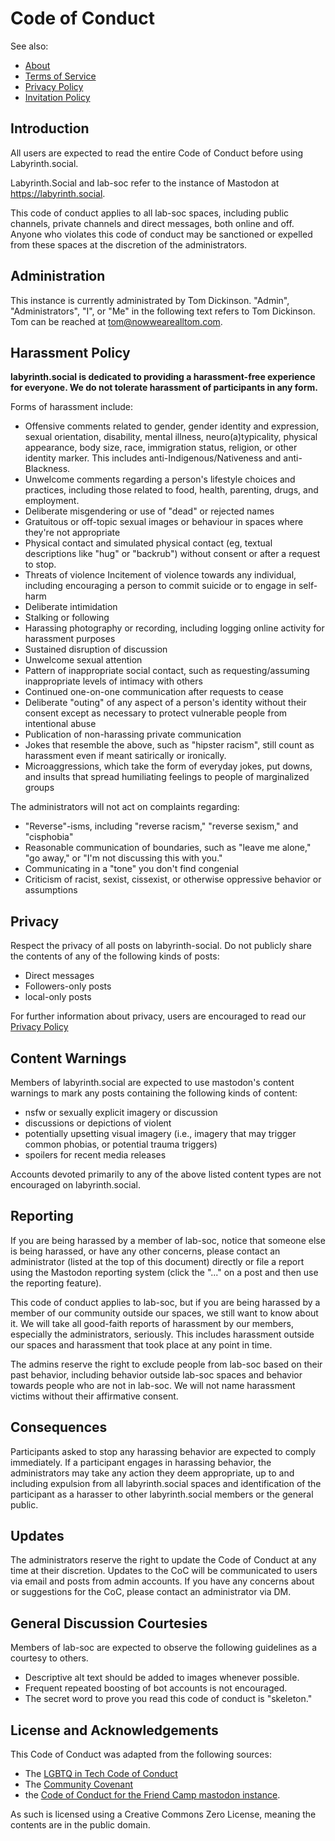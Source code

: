 # Code of Conduct

See also:
* [About](../readme.md)
* [Terms of Service](terms.md)
* [Privacy Policy](privacy.md)
* [Invitation Policy](invitation.md)

## Introduction

All users are expected to read the entire Code of Conduct before using Labyrinth.social.

Labyrinth.Social and lab-soc refer to the instance of Mastodon at https://labyrinth.social.

This code of conduct applies to all lab-soc spaces, including public channels, private channels and direct messages, both online and off. Anyone who violates this code of conduct may be sanctioned or expelled from these spaces at the discretion of the administrators.

## Administration

This instance is currently administrated by Tom Dickinson. "Admin", "Administrators", "I", or "Me" in the following text refers to Tom Dickinson. Tom can be reached at [tom@nowwearealltom.com](mailto:tom@nowwearealltom.com).

## Harassment Policy

**labyrinth.social is dedicated to providing a harassment-free experience for everyone. We do not tolerate harassment of participants in any form.**

Forms of harassment include:

*   Offensive comments related to gender, gender identity and expression, sexual orientation, disability, mental illness, neuro(a)typicality, physical appearance, body size, race, immigration status, religion, or other identity marker. This includes anti-Indigenous/Nativeness and anti-Blackness.
*   Unwelcome comments regarding a person's lifestyle choices and practices, including those related to food, health, parenting, drugs, and employment.
*   Deliberate misgendering or use of "dead" or rejected names
*   Gratuitous or off-topic sexual images or behaviour in spaces where they're not appropriate
*   Physical contact and simulated physical contact (eg, textual descriptions like "hug" or "backrub") without consent or after a request to stop.
*   Threats of violence Incitement of violence towards any individual, including encouraging a person to commit suicide or to engage in self-harm
*   Deliberate intimidation
*   Stalking or following
*   Harassing photography or recording, including logging online activity for harassment purposes
*   Sustained disruption of discussion
*   Unwelcome sexual attention
*   Pattern of inappropriate social contact, such as requesting/assuming inappropriate levels of intimacy with others
*   Continued one-on-one communication after requests to cease
*   Deliberate "outing" of any aspect of a person's identity without their consent except as necessary to protect vulnerable people from intentional abuse
*   Publication of non-harassing private communication
*   Jokes that resemble the above, such as "hipster racism", still count as harassment even if meant satirically or ironically.
*   Microaggressions, which take the form of everyday jokes, put downs, and insults that spread humiliating feelings to people of marginalized groups

The administrators will not act on complaints regarding:

*   "Reverse"-isms, including "reverse racism," "reverse sexism," and "cisphobia"
*   Reasonable communication of boundaries, such as "leave me alone," "go away," or "I'm not discussing this with you."
*   Communicating in a "tone" you don't find congenial
*   Criticism of racist, sexist, cissexist, or otherwise oppressive behavior or assumptions

## Privacy

Respect the privacy of all posts on labyrinth-social. Do not publicly share the contents of any of the following kinds of posts:

* Direct messages
* Followers-only posts
* local-only posts

For further information about privacy, users are encouraged to read our [Privacy Policy](privacy.md)

## Content Warnings

Members of labyrinth.social are expected to use mastodon's content warnings to mark any posts containing the following kinds of content:

 * nsfw or sexually explicit imagery or discussion
 * discussions or depictions of violent
 * potentially upsetting visual imagery (i.e., imagery that may trigger common phobias, or potential trauma triggers)
 * spoilers for recent media releases

Accounts devoted primarily to any of the above listed content types are not encouraged on labyrinth.social.

## Reporting

If you are being harassed by a member of lab-soc, notice that someone else is being harassed, or have any other concerns, please contact an administrator (listed at the top of this document) directly or file a report using the Mastodon reporting system (click the "..." on a post and then use the reporting feature). 

This code of conduct applies to lab-soc, but if you are being harassed by a member of our community outside our spaces, we still want to know about it. We will take all good-faith reports of harassment by our members, especially the administrators, seriously. This includes harassment outside our spaces and harassment that took place at any point in time.

The admins reserve the right to exclude people from lab-soc based on their past behavior, including behavior outside lab-soc spaces and behavior towards people who are not in lab-soc. We will not name harassment victims without their affirmative consent.

## Consequences

Participants asked to stop any harassing behavior are expected to comply immediately. If a participant engages in harassing behavior, the administrators may take any action they deem appropriate, up to and including expulsion from all labyrinth.social spaces and identification of the participant as a harasser to other labyrinth.social members or the general public.

## Updates

The administrators reserve the right to update the Code of Conduct at any time at their discretion. Updates to the CoC will be communicated to users via email and posts from admin accounts. If you have any concerns about or suggestions for the CoC, please contact an administrator via DM.

## General Discussion Courtesies

Members of lab-soc are expected to observe the following guidelines as a courtesy to others. 

* Descriptive alt text should be added to images whenever possible.
* Frequent repeated boosting of bot accounts is not encouraged.
* The secret word to prove you read this code of conduct is "skeleton."

## License and Acknowledgements

This Code of Conduct was adapted from the following sources:
* The [LGBTQ in Tech Code of Conduct](https://lgbtq.technology/coc.html)
* The [Community Covenant](https://web.archive.org/web/20180625044351/http://community-covenant.net/version/1/0/)
* the [Code of Conduct for the Friend Camp mastodon instance](https://friend.camp/about/more).

As such is licensed using a Creative Commons Zero License, meaning the contents are in the public domain.

